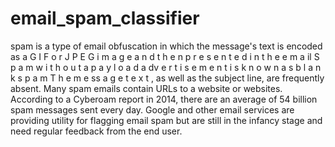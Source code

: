 # email_spam_classifier
spam is a type of email obfuscation in which the message's text is encoded as
a G I F o r J P E G i m a g e a n d t h e n p r e s e n t e d i n t h e e m a il
S p a m w i t h o u t a p a y l o a d a dv e r t i s e m e n t i s k n o w n a s b l a n k s p a m T h e m e ss a g e t e x t ,
as well as the subject line, are frequently absent.
Many
spam emails contain URLs to a website or websites. According to a Cyberoam
report in 2014, there are an average of 54 billion spam messages sent every day.
Google
and other email services are providing utility for flagging email spam but are
still in the infancy stage and need regular feedback from the end user.
